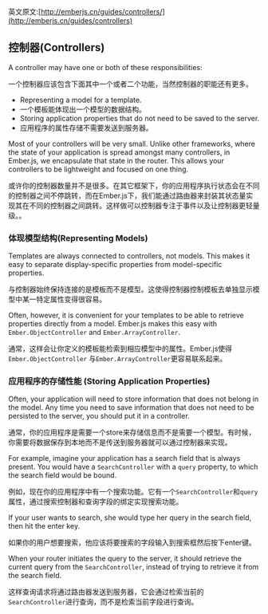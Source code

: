 英文原文:[http://emberjs.cn/guides/controllers/](http://emberjs.cn/guides/controllers)

## 控制器(Controllers)

A controller may have one or both of these responsibilities:

一个控制器应该包含下面其中一个或者二个功能，当然控制器的职能还有更多。

* Representing a model for a template.
* 一个模板能体现出一个模型的数据结构。
* Storing application properties that do not need to be saved to the server.
* 应用程序的属性存储不需要发送到服务器。


Most of your controllers will be very small. Unlike other
frameworks, where the state of your application is spread amongst many
controllers, in Ember.js, we encapsulate that state in the router. This
allows your controllers to be lightweight and focused on one thing.

或许你的控制器数量并不是很多。在其它框架下，你的应用程序执行状态会在不同的控制器之间不停跳转，而在Ember.js下，我们能通过路由器来封装其状态量实现其在不同的控制器之间跳转。这样做可以控制器专注于事件以及让控制器更轻量级。。

### 体现模型结构(Representing Models)

Templates are always connected to controllers, not models. This makes it
easy to separate display-specific properties from model-specific
properties.

与控制器始终保持连接的是模板而不是模型。这使得控制器控制模板去单独显示模型中某一特定属性变得很容易。

Often, however, it is convenient for your templates to be able to
retrieve properties directly from a model. Ember.js makes this easy with
`Ember.ObjectController` and `Ember.ArrayController`.

通常，这样会让你定义的模板能检索到相应模型中的属性。Ember.js使得
`Ember.ObjectController` 与`Ember.ArrayController`更容易联系起来。 

### 应用程序的存储性能 (Storing Application Properties)

Often, your application will need to store information that does not
belong in the model. Any time you need to save information that does not
need to be persisted to the server, you should put it in a controller.

通常，你的应用程序是需要一个store来存储信息而不是需要一个模型。有时候，你需要将数据保存到本地而不是传送到服务器就可以通过控制器来实现。

For example, imagine your application has a search field that is always
present. You would have a `SearchController` with a `query` property, to
which the search field would be bound.

例如，现在你的应用程序中有一个搜索功能。它有一个`SearchController`和`query`属性，通过搜索控制器和查询字段的绑定实现搜索功能。

If your user wants to search, she would type her query in the search
field, then hit the enter key.

如果你的用户想要搜索，他应该将要搜索的字段输入到搜索框然后按下enter键。

When your router initiates the query to the server, it should retrieve
the current query from the `SearchController`, instead of trying to
retrieve it from the search field.

这样查询请求将通过路由器发送到服务器，它会通过检索当前的`SearchController`进行查询，而不是检索当前字段进行查询。


